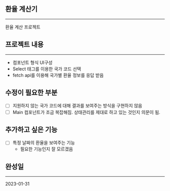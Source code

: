 ## 환율 계산기

---

환율 계산 프로젝트

## 프로젝트 내용

---

- 컴포넌트 형식 UI구성
- Select 태그를 이용한 국가 코드 선택
- fetch api를 이용해 국가별 환율 정보를 응답 받음

## 수정이 필요한 부분

- [ ] 지원하지 않는 국가 코드에 대해 결과를 보여주는 방식을 구현하지 않음
- [ ] Main 컴포넌트가 조금 복잡해짐. 상태관리를 제대로 하고 있는 것인지 의문이 됨.

## 추가하고 싶은 기능

- [ ] 특정 날짜의 환율을 보여주는 기능
  - 필요한 기능인지 잘 모르겠음

## 완성일

---

2023-01-31
